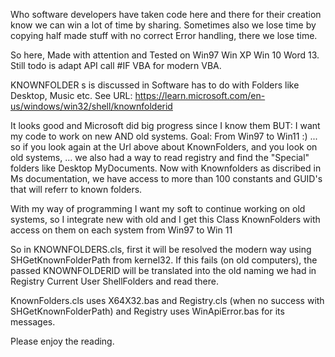 Who software developers have taken code here and there for their creation know we can win a lot of time by sharing. Sometimes also we lose time by copying half made stuff with no correct Error handling, there we lose time.

So here, Made with attention and Tested on Win97 Win XP Win 10 Word 13. Still todo is adapt API call #IF VBA for modern VBA.

KNOWNFOLDER s is discussed in Software has to do with Folders like Desktop, Music etc. See URL: https://learn.microsoft.com/en-us/windows/win32/shell/knownfolderid

It looks good and Microsoft did big progress since I know them BUT: I want my code to work on new AND old systems. Goal: From Win97 to  Win11 :) ... so if you look again at the Url above about KnownFolders, and you look on old systems, ... we also had a way to read registry and find the "Special" folders like Desktop MyDocuments. Now with Knownfolders as discribed in Ms documentation, we have access to more than 100 constants and GUID's that will referr to known folders.

With my way of programming I want my soft to continue working on old systems, so I integrate new with old and I get this Class KnownFolders with access on them on each system from Win97 to Win 11


So in KNOWNFOLDERS.cls, first it will be resolved the modern way using SHGetKnownFolderPath from kernel32. If this fails (on old computers), the passed KNOWNFOLDERID will be translated into the old naming we had in Registry Current User ShellFolders and read there.

KnownFolders.cls uses X64X32.bas and Registry.cls (when no success with SHGetKnownFolderPath) and Registry uses WinApiError.bas for its messages.

Please enjoy the reading.

